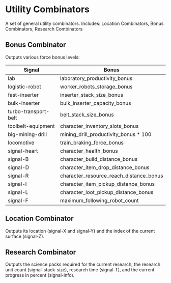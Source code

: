 # Utility Combinators
A set of general utility combinators. Includes: Location Combinators, Bonus Combinators, Research Combinators


## Bonus Combinator
Outputs various force bonus levels:

| Signal               | Bonus                            |
|----------------------|----------------------------------|
| lab                  | laboratory_productivity_bonus |
| logistic-robot       | worker_robots_storage_bonus |
| fast-inserter        | inserter_stack_size_bonus |
| bulk-inserter        | bulk_inserter_capacity_bonus |
| turbo-transport-belt | belt_stack_size_bonus |
| toolbelt-equipment   | character_inventory_slots_bonus |
| big-mining-drill     | mining_drill_productivity_bonus *  100 |
| locomotive           | train_braking_force_bonus |
| signal-heart         | character_health_bonus |
| signal-B             | character_build_distance_bonus |
| signal-D             | character_item_drop_distance_bonus |
| signal-R             | character_resource_reach_distance_bonus |
| signal-I             | character_item_pickup_distance_bonus |
| signal-L             | character_loot_pickup_distance_bonus |
| signal-F             | maximum_following_robot_count |

## Location Combinator

Outputs its location (signal-X and signal-Y) and the index of the current surface (signal-Z).

## Research Combinator

Outputs the science packs required for the current research, the research unit count (signal-stack-size), research time (signal-T), and the current progress in percent (signal-info).

